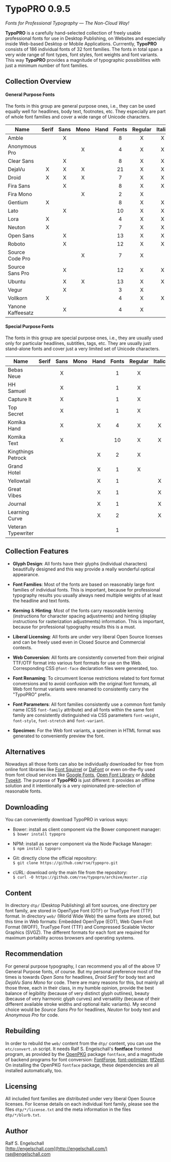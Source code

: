 
TypoPRO 0.9.5
=============

*Fonts for Professional Typography &mdash; The Non-Cloud Way!*

**TypoPRO** is a carefully hand-selected collection of freely usable
professional fonts for use in Desktop Publishing, on Websites and
especially inside Web-based Desktop or Mobile Applications. Currrently,
**TypoPRO** consists of 186 individual fonts of 32 font families. The
fonts in total span a very wide range of font types, font styles, font
weights and font variants. This way **TypoPRO** provides a magnitude of
typographic possibilities with just a minimum number of font families.

Collection Overview
-------------------

#### General Purpose Fonts

The fonts in this group are general purpose ones, i.e., they can be used
equally well for headlines, body text, footnotes, etc. They especially
are part of whole font families and cover a wide range of Unicode
characters.

Name              |Serif|Sans|Mono|Hand|Fonts|Regular|Italic|Cond|Thin|Medium|Normal|Bold|Black
------------------|:---:|:--:|:--:|:--:|:---:|:-----:|:----:|:--:|:--:|:----:|:----:|:--:|:---:
Amble             |     | X  |    |    |  8  |  X    |  X   | X  | X  |      |  X   | X  |
Anonymous Pro     |     |    | X  |    |  4  |  X    |  X   |    |    |      |  X   | X  |
Clear Sans        |     | X  |    |    |  8  |  X    |  X   |    | X  |  X   |  X   | X  |
DejaVu            |  X  | X  | X  |    | 21  |  X    |  X   | X  | X  |      |  X   | X  |
Droid             |  X  | X  | X  |    |  7  |  X    |  X   |    |    |      |  X   | X  |
Fira Sans         |     | X  |    |    |  8  |  X    |  X   |    | X  |  X   |  X   | X  |
Fira Mono         |     |    | X  |    |  2  |  X    |      |    |    |      |  X   | X  |
Gentium           |  X  |    |    |    |  8  |  X    |  X   |    |    |      |  X   | X  |
Lato              |     | X  |    |    | 10  |  X    |  X   |    | X  |  X   |  X   | X  | X
Lora              |  X  |    |    |    |  4  |  X    |  X   |    |    |      |  X   | X  |
Neuton            |  X  |    |    |    |  7  |  X    |  X   |    | X  |  X   |  X   | X  | X
Open Sans         |     | X  |    |    | 13  |  X    |  X   | X  |    |  X   |  X   | X  | X
Roboto            |     | X  |    |    | 12  |  X    |  X   | X  | X  |  X   |  X   | X  |
Source Code Pro   |     |    | X  |    |  7  |  X    |      |    | X  |  X   |  X   | X  | X
Source Sans Pro   |     | X  |    |    | 12  |  X    |  X   |    | X  |  X   |  X   | X  | X
Ubuntu            |     | X  | X  |    | 13  |  X    |  X   | X  | X  |  X   |  X   | X  |
Vegur             |     | X  |    |    |  3  |  X    |      |    |    |  X   |  X   | X  |
Vollkorn          | X   |    |    |    |  4  |  X    |  X   |    |    |      |  X   | X  |
Yanone Kaffeesatz |     | X  |    |    |  4  |  X    |      |    | X  |  X   |  X   | X  |

#### Special Purpose Fonts

The fonts in this group are special purpose ones, i.e., they are usually
used only for particular headlines, subtitles, tags, etc. They are
usually just stand-alone fonts and cover just a very limited set of
Unicode characters.

Name              |Serif|Sans|Mono|Hand|Fonts|Regular|Italic|Cond|Thin|Medium|Normal|Bold|Black
------------------|:---:|:--:|:--:|:--:|:---:|:-----:|:----:|:--:|:--:|:----:|:----:|:--:|:---:
Bebas Neue        |     | X  |    |    |  1  |  X    |      |    |    |      |      |    | X
HH Samuel         |     | X  |    |    |  1  |  X    |      |    |    |      |      |    | X
Capture It        |     | X  |    |    |  1  |  X    |      |    |    |      |      |    | X
Top Secret        |     | X  |    |    |  1  |  X    |      |    |    |      |      |    | X
Komika Hand       |     | X  |    | X  |  4  |  X    |  X   |    |    |      |  X   | X  |
Komika Text       |     | X  |    |    | 10  |  X    |  X   |    | X  |      |  X   | X  |
Kingthings Petrock|     |    |    | X  |  2  |  X    |      |    | X  |      |  X   |    |
Grand Hotel       |     |    |    | X  |  1  |  X    |      |    |    |      |  X   |    |
Yellowtail        |     |    |    | X  |  1  |       |  X   |    |    |      |  X   |    |
Great Vibes       |     |    |    | X  |  1  |       |  X   |    |    |      |  X   |    |
Journal           |     |    |    | X  |  1  |       |  X   |    |    |      |  X   |    |
Learning Curve    |     |    |    | X  |  2  |       |  X   |    | X  |      |  X   |    |
Veteran Typewriter|     |    |    |    |  1  |       |      |    |    |      |  X   |    |

Collection Features
-------------------

- **Glyph Design**:
  All fonts have their glyphs (individual characters) beautifully
  designed and this way provide a really wonderful optical appearance.

- **Font Families**:
  Most of the fonts are based on reasonably large font families of
  individual fonts. This is important, because for professional
  typography results you usually always need multiple weights of at
  least the headline and text fonts.

- **Kerning** & **Hinting**:
  Most of the fonts carry reasonable kerning (instructions for
  character spacing adjustments) and hinting (display instructions for
  rasterization adjustments) information. This is important, because for
  professional typography results this is a must.

- **Liberal Licensing**:
  All fonts are under very liberal Open Source licenses and can be
  freely used even in Closed Source and Commercial contexts.

- **Web Conversion**:
  All fonts are consistently converted from their original TTF/OTF
  format into various font formats for use on the Web. Corresponding
  CSS `@font-face` declaration files were generated, too.

- **Font Renaming**:
  To circumvent license restrictions related to font format conversions
  and to avoid confusion with the original font formats, all Web font
  format variants were renamed to consistently carry the "TypoPRO"
  prefix.

- **Font Parameters**:
  All font families consistently use a common font family name (CSS
  `font-family` attribute) and all fonts within the same font family
  are consistently distinguished via CSS parameters `font-weight`,
  `font-style`, `font-stretch` and `font-variant`.

- **Specimen**:
  For the Web font variants, a specimen in HTML format was generated to
  conveniently preview the font.

Alternatives
------------

Nowadays all those fonts can also be individually
downloaded for free from online font libraries like
[Font Squirrel](http://www.fontsquirrel.com/) or
[DaFont](http://www.dafont.com/) or even on-the-fly used from font
cloud services like [Google Fonts](http://www.google.com/fonts),
[Open Font Library](http://openfontlibrary.org/) or
[Adobe Typekit](https://typekit.com/). The purpose of **TypoPRO** is just
different: it provides an offline solution and it intentionally
is a very opinionated pre-selection of reasonable fonts.

Downloading
-----------

You can conveniently download TypoPRO in various ways:

- Bower: install as client component via the Bower component manager:<br/>
  `$ bower install typopro`

- NPM: install as server component via the Node Package Manager:<br/>
  `$ npm install typopro`

- Git: directly clone the official repository:<br/>
  `$ git clone https://github.com/rse/typopro.git`

- cURL: download only the main file from the repository:<br/>
  `$ curl -O https://github.com/rse/typopro/archive/master.zip`

Content
-------

In directory `dtp/` (Desktop Publishing) all font sources, one directory
per font family, are stored in OpenType Font (OTF) or TrueType Font
(TTF) format. In directory `web/` (World Wide Web) the same fonts are
stored, but this time in Web formats: Embedded OpenType (EOT), Web Open
Font Format (WOFF), TrueType Font (TTF) and Compressed Scalable Vector
Graphics (SVGZ). The different formats for each font are required for
maximum portability across browsers and operating systems.

Recommendation
--------------

For general purpose typography, I can recommend you all of the above 17
General Purpose fonts, of course. But my personal preference most of
the times is towards *Open Sans* for headlines, *Droid Serif* for body
text and *DejaVu Sans Mono* for code. There are many reasons for this,
but mainly all those three, each in their class, in my humble opinion,
provide the best balance of legibility (because of very distinct
glyph outlines), beauty (because of very harmonic glyph curves) and
versatility (because of their different available stroke widths and
optional italic variants). My second choice would be *Source Sans Pro*
for headlines, *Neuton* for body text and *Anonymous Pro* for code.

Rebuilding
----------

In order to rebuild the `web/` content from the `dtp/` content,
you can use the `etc/convert.sh` script. It needs Ralf S. Engelschall's **fontface**
frontend program, as provided by the [OpenPKG](http://www.openpkg.org/) package `fontface`,
and a magnitude of backend programs for font conversion: [FontForge](http://fontforge.org/),
[font-optimizer](http://bitbucket.org/philip/font-optimizer/), [ttf2eot](http://ttf2eot.googlecode.com/).
On installing the OpenPKG `fontface` package, these dependencies are all installed automatically, too.

Licensing
---------

All included font families are distributed under very liberal Open Source licenses.
For license details on each individual font family, please see the files
`dtp/*/license.txt` and the meta information in the files `dtp/*/blurb.txt`.

Author
------

Ralf S. Engelschall<br/>
[http://engelschall.com](http://engelschall.com/)<br/>
[rse@engelschall.com](mailto:rse@engelschall.com)

